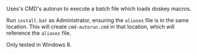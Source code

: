 Uses's CMD's autorun to execute a batch file which loads doskey macros.

Run `install.bat` as Administrator, ensuring the `aliases` file is in the same location.  This will create `cmd-autorun.cmd` in that location, which will reference the `aliases` file.

Only tested in Windows 8.